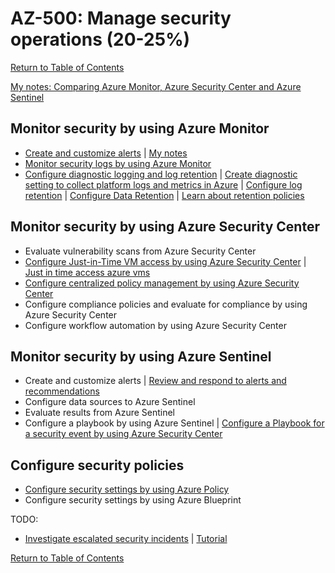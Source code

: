 # AZ-500: Manage security operations (20-25%)

[Return to Table of Contents](../README.md)

[My notes: Comparing Azure Monitor, Azure Security Center and Azure Sentinel](00-Comparing%20Azure%20Monitor,%20Azure%20Security%20Center%20and%20Azure%20Sentinel.md)

## Monitor security by using Azure Monitor

* [Create and customize alerts](https://docs.microsoft.com/en-us/azure/azure-monitor/alerts/alerts-log) | [My notes](10-Create%20and%20customize%20alerts.md)
* [Monitor security logs by using Azure Monitor](https://docs.microsoft.com/en-us/azure/azure-monitor/azure-management)
* [Configure diagnostic logging and log retention](https://docs.microsoft.com/en-us/azure/azure-monitor/platform/platform-logs-overview) | [Create diagnostic setting to collect platform logs and metrics in Azure](https://docs.microsoft.com/en-us/azure/azure-monitor/platform/diagnostic-settings) | [Configure log retention](https://docs.microsoft.com/en-us/azure/azure-monitor/app/data-retention-privacy) | [Configure Data Retention](https://docs.microsoft.com/en-us/rest/api/storageservices/setting-a-storage-analytics-data-retention-policy) | [Learn about retention policies](https://docs.microsoft.com/en-us/microsoft-365/compliance/retention-policies?view=o365-worldwide)


## Monitor security by using Azure Security Center

* Evaluate vulnerability scans from Azure Security Center
* [Configure Just-in-Time VM access by using Azure Security Center](https://docs.microsoft.com/en-us/azure/security-center/security-center-just-in-time) | [Just in time access azure vms](https://docs.microsoft.com/en-us/archive/blogs/mvpawardprogram/just-in-time-access-azure-vms)
* [Configure centralized policy management by using Azure Security Center](https://docs.microsoft.com/en-us/azure/security-center/tutorial-security-policy)
* Configure compliance policies and evaluate for compliance by using Azure Security Center
* Configure workflow automation by using Azure Security Center

## Monitor security by using Azure Sentinel

* Create and customize alerts | [Review and respond to alerts and recommendations](https://docs.microsoft.com/en-us/azure/security-center/security-center-managing-and-responding-alerts)
* Configure data sources to Azure Sentinel
* Evaluate results from Azure Sentinel
* Configure a playbook by using Azure Sentinel | [Configure a Playbook for a security event by using Azure Security Center](https://docs.microsoft.com/en-us/azure/security-center/security-center-playbooks)

## Configure security policies

* [Configure security settings by using Azure Policy](https://docs.microsoft.com/en-us/azure/governance/policy/tutorials/create-and-manage)
* Configure security settings by using Azure Blueprint

TODO:
* [Investigate escalated security incidents](https://docs.microsoft.com/en-us/azure/security-center/security-center-incident) | [Tutorial](https://docs.microsoft.com/en-us/azure/security-center/tutorial-security-incident)



[Return to Table of Contents](../README.md)
